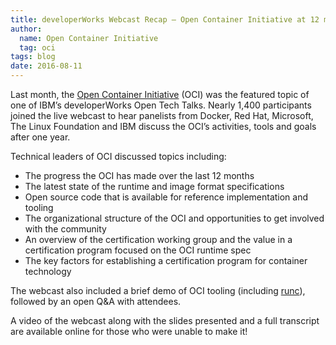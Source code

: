 ```yaml
---
title: developerWorks Webcast Recap – Open Container Initiative at 12 months
author:
  name: Open Container Initiative
  tag: oci
tags: blog
date: 2016-08-11
---
```


Last month, the [Open Container Initiative](https://www.opencontainers.org/) (OCI) was the featured topic of one of IBM’s developerWorks Open Tech Talks. Nearly 1,400 participants joined the live webcast to hear panelists from Docker, Red Hat, Microsoft, The Linux Foundation and IBM discuss the OCI’s activities, tools and goals after one year.

Technical leaders of OCI discussed topics including:


- The progress the OCI has made over the last 12 months
- The latest state of the runtime and image format specifications
- Open source code that is available for reference implementation and tooling
- The organizational structure of the OCI and opportunities to get involved with the community
- An overview of the certification working group and the value in a certification program focused on the OCI runtime spec
- The key factors for establishing a certification program for container technology

The webcast also included a brief demo of OCI tooling (including [runc](https://github.com/opencontainers/runc)), followed by an open Q&A with attendees.

A video of the webcast along with the slides presented and a full transcript are available online for those who were unable to make it!
